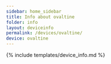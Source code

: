 ```yaml
---
sidebar: home_sidebar
title: Info about ovaltine
folder: info
layout: deviceinfo
permalink: /devices/ovaltine/
device: ovaltine
---
```

{% include templates/device_info.md %}

